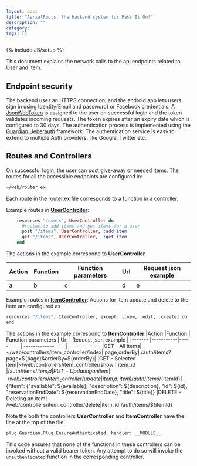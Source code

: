 ```yaml
---
layout: post
title: "AerialRoots, the backend system for Pass It On!"
description: ""
category: 
tags: []
---
```

{% include JB/setup %}

<!-- ## AerialRoots, the backend system for Pass-It-On!  -->

This document explains the network calls to the api endpoints related to User and Item.

## Endpoint security

The backend uses an HTTPS connection, and the android app lets users sign in using Identity(Email and password) or Facebook credentials. A [JsonWebToken](https://jwt.io/) is assigned to the user on successful login and the token validates incoming requests. The token expires after an expiry date which is configured to 30 days. The authentication process is implemented using the [Guardian Ueberauth](https://github.com/ueberauth/guardian) framework. The authentication service is easy to extend to multiple Auth providers, like Google, Twitter etc.

## Routes and Controllers
On successful login, the user can post give-away or needed items. The routes for all the accessible endpoints are configured in: 
```sh 
~/web/router.ex
```
Each route in the [router.ex](https://bitbucket.org/leapingwolf/aerialroots/src/29532f4cc9925ff12a286621c61dd158780956ad/web/router.ex?at=master&fileviewer=file-view-default) file corresponds to a function in a controller.

Example routes in  [**UserController**](https://bitbucket.org/leapingwolf/aerialroots/src/c0047f5e7608438814d648df81e70294edb8d121/web/controllers/user_controller.ex?at=master&fileviewer=file-view-default):
```elixir
    resources "/users", UserController do
      #routes to add items and get items for a user
      post "/items", UserController, :add_item
      get "/items", UserController,  :get_item
    end
```
The actions in the example correspond to  **UserController**

|Action | Function | Function parameters | Url | Request json example |
|-------|----------|---------------------|-----|----------------------|
| a | b | c | d | e |

<!-- | GET Items listed by a user |  ~/web/controllers/user_controller/get_item | user_id, page,orderBy | /auth/users/${userId}/items?page=${page}&orderBy=${orderBy} |  NONE |
|POST - Item posted by a user | ~/web/controllers/user_controller/add_item | user_id, item | /auth/users/${user_id}/items   |  {"user_id": ${user_id}, "item": {"available": ${available}, "description": ${description}, "id": ${id}, "reservationEndDate": ${reservationEndDate}, "title": ${title}}} -->

Example routes in  [**ItemController**](https://bitbucket.org/leapingwolf/aerialroots/src/b2b08a1f2585cf11a8c04c9c35ac83997f1f411d/web/controllers/item_controller.ex?at=master&fileviewer=file-view-default):
Actions for item update and delete to the item are configured as 
```sh
resources "/items", ItemController, except: [:new, :edit, :create] do
end
```
The actions in the example correspond to **ItemController**
|Action   |Function  | Function parameters         | Url | Request json example |
|-------  |-----------|----------| ------------------|--------------
|GET - All items| ~/web/controllers/item_controller/index| page,orderBy| /auth/items?page=${page}&orderBy=${orderBy}|
|GET - Selected item|~/web/controllers/item_controller/show | item_id  |/auth/items/${item_id}
|PUT - Updating an item| ~/web/controllers/item_controller/update| item_id, item| /auth/items/${itemId}|{“item": {"available": ${available}, "description": ${description}, "id": ${id}, "reservationEndDate": ${reservationEndDate}, "title": ${title}}
|DELETE - Deleting an item| /web/controllers/item_controller/delete|item_id|/auth/items/${itemId}

Note the both the controllers **UserController** and **ItemController** have the line at the top of the file
```sh
plug Guardian.Plug.EnsureAuthenticated, handler: __MODULE__
```
This code ensures that none of the functions in these controllers can be invoked without a valid bearer token. Any attempt to do so will invoke the `unauthenticated` function in the corresponding controller.
